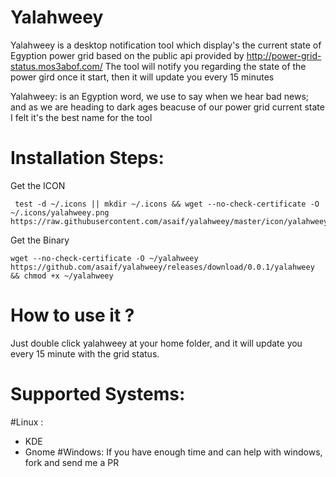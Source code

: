Yalahweey
=========
Yalahweey is a desktop notification tool which display's the current state of Egyption power grid
based on the public api provided by http://power-grid-status.mos3abof.com/
The tool will notify you regarding the state of the power gird once it start, then it will update you every 15 minutes

Yalahweey: is an Egyption word, we use to say when we hear bad news;
 and as we are heading to dark ages beacuse of our power grid current state I felt it's the best name for the tool
 
Installation Steps:
============
Get the ICON

     test -d ~/.icons || mkdir ~/.icons && wget --no-check-certificate -O ~/.icons/yalahweey.png https://raw.githubusercontent.com/asaif/yalahweey/master/icon/yalahweey.png
Get the Binary

    wget --no-check-certificate -O ~/yalahweey https://github.com/asaif/yalahweey/releases/download/0.0.1/yalahweey && chmod +x ~/yalahweey

How to use it ?
==============
Just double click yalahweey at your home folder, and it will update you every 15 minute with the grid status.

Supported Systems:
===========
#Linux :
* KDE
* Gnome
#Windows:
If you have enough time and can help with windows, fork and send me a PR
